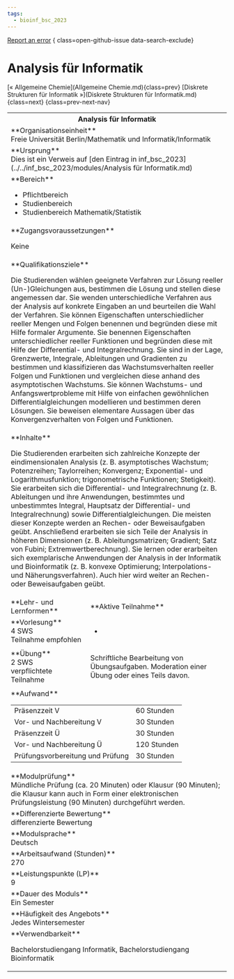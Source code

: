```yaml
---
tags:
  - bioinf_bsc_2023
---
```

[Report an error](https://github.com/SGSSGene/FUB-SUP/issues/new?title=Error%20in%20%22Analysis%20f%C3%BCr%20Informatik%22&body=There%20seems%20to%20be%20an%20error%20in%20module%20%22Analysis%20f%C3%BCr%20Informatik%22%2E%0A%0A%3CDescribe%20here%20a%20slightly%20more%20detailed%20description%20of%20what%20is%20wrong%3E&labels=bug)
{ class=open-github-issue data-search-exclude}

# Analysis für Informatik

[« Allgemeine Chemie](Allgemeine Chemie.md){class=prev}
[Diskrete Strukturen für Informatik »](Diskrete Strukturen für Informatik.md){class=next}
{class=prev-next-nav}

<table markdown id="moduledesc">
<tr markdown class="moduledesc_head"><th colspan="2">Analysis für Informatik </th></tr>
<tr markdown><td colspan="2">**Organisationseinheit**   <br>Freie Universität Berlin/Mathematik und Informatik/Informatik</td></tr>
<tr markdown><td colspan="2">**Ursprung**<br>Dies ist ein Verweis auf [den Eintrag in inf_bsc_2023](../../inf_bsc_2023/modules/Analysis für Informatik.md)</td></tr>
<tr markdown><td colspan="2">**Bereich**<br>


- Pflichtbereich
- Studienbereich
- Studienbereich Mathematik/Statistik

</td></tr>

<tr markdown><td colspan="2">**Zugangsvoraussetzungen** <br>

Keine


</td></tr>
<tr markdown><td colspan="2">**Qualifikationsziele**    <br>

Die Studierenden wählen geeignete Verfahren zur Lösung reeller
(Un-)Gleichungen aus, bestimmen die Lösung und stellen diese angemessen dar.
Sie wenden unterschiedliche Verfahren aus der Analysis auf konkrete Eingaben
an und beurteilen die Wahl der Verfahren. Sie können Eigenschaften
unterschiedlicher reeller Mengen und Folgen benennen und begründen diese mit
Hilfe formaler Argumente. Sie benennen Eigenschaften unterschiedlicher
reeller Funktionen und begründen diese mit Hilfe der Differential- und
Integralrechnung. Sie sind in der Lage, Grenzwerte, Integrale, Ableitungen
und Gradienten zu bestimmen und klassifizieren das Wachstumsverhalten
reeller Folgen und Funktionen und vergleichen diese anhand des
asymptotischen Wachstums. Sie können Wachstums- und Anfangswertprobleme mit
Hilfe von einfachen gewöhnlichen Differentialgleichungen modellieren und
bestimmen deren Lösungen. Sie beweisen elementare Aussagen über das
Konvergenzverhalten von Folgen und Funktionen.


</td></tr>
<tr markdown><td colspan="2">**Inhalte**                <br>

Die Studierenden erarbeiten sich zahlreiche Konzepte der eindimensionalen
Analysis (z. B. asymptotisches Wachstum; Potenzreihen; Taylorreihen;
Konvergenz; Exponential- und Logarithmusfunktion; trigonometrische
Funktionen; Stetigkeit). Sie erarbeiten sich die Differential- und
Integralrechnung (z. B. Ableitungen und ihre Anwendungen, bestimmtes und
unbestimmtes Integral, Hauptsatz der Differential- und Integralrechnung)
sowie Differentialgleichungen. Die meisten dieser Konzepte werden an Rechen-
oder Beweisaufgaben geübt. Anschließend erarbeiten sie sich Teile der
Analysis in höheren Dimensionen (z. B. Ableitungsmatrizen; Gradient; Satz
von Fubini; Extremwertberechnung). Sie lernen oder erarbeiten sich
exemplarische Anwendungen der Analysis in der Informatik und Bioinformatik
(z. B. konvexe Optimierung; Interpolations- und Näherungsverfahren). Auch
hier wird weiter an Rechen- oder Beweisaufgaben geübt.


</td></tr>

<tr markdown><td>**Lehr- und Lernformen**</td><td>**Aktive Teilnahme**</td></tr>
<tr markdown><td> **Vorlesung** <br>4 SWS <br> Teilnahme empfohlen</td><td>

-
</td></tr>
<tr markdown><td> **Übung** <br>2 SWS <br> verpflichtete Teilnahme</td><td>

Schriftliche Bearbeitung von Übungsaufgaben. Moderation einer Übung oder eines Teils davon.
</td></tr>
<tr markdown><td colspan="2">**Aufwand**                <br>
<table class="aufwand_table">
<tr><td>Präsenzzeit V</td><td>60 Stunden</td></tr>
<tr><td>Vor- und Nachbereitung V</td><td>30 Stunden</td></tr>
<tr><td>Präsenzzeit Ü</td><td>30 Stunden</td></tr>
<tr><td>Vor- und Nachbereitung Ü</td><td>120 Stunden</td></tr>
<tr><td>Prüfungsvorbereitung und Prüfung</td><td>30 Stunden</td></tr>
</table>

</td></tr>
<tr markdown><td colspan="2">**Modulprüfung**             <br>Mündliche Prüfung (ca. 20 Minuten) oder Klausur (90 Minuten); die Klausur
kann auch in Form einer elektronischen Prüfungsleistung (90 Minuten)
durchgeführt werden.


</td></tr>
<tr markdown><td colspan="2">**Differenzierte Bewertung** <br>differenzierte Bewertung

</td></tr>
<tr markdown><td colspan="2">**Modulsprache**             <br>Deutsch</td></tr>
<tr markdown><td colspan="2">**Arbeitsaufwand (Stunden)** <br>270</td></tr>
<tr markdown><td colspan="2">**Leistungspunkte (LP)**     <br>9</td></tr>
<tr markdown><td colspan="2">**Dauer des Moduls**         <br>Ein Semester</td></tr>
<tr markdown><td colspan="2">**Häufigkeit des Angebots**  <br>Jedes Wintersemester</td></tr>
<tr markdown><td colspan="2">**Verwendbarkeit**           <br>

Bachelorstudiengang Informatik, Bachelorstudiengang Bioinformatik


</td></tr>

</table>
